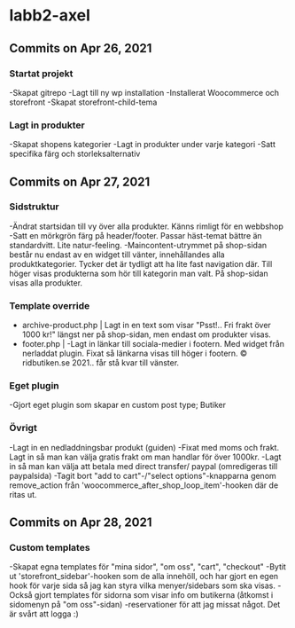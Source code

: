 # labb2-axel

## Commits on Apr 26, 2021

### Startat projekt

-Skapat gitrepo
-Lagt till ny wp installation
-Installerat Woocommerce och storefront
-Skapat storefront-child-tema

### Lagt in produkter

-Skapat shopens kategorier
-Lagt in produkter under varje kategori
-Satt specifika färg och storleksalternativ

## Commits on Apr 27, 2021

### Sidstruktur

-Ändrat startsidan till vy över alla produkter. Känns rimligt för en webbshop
-Satt en mörkgrön färg på header/footer. Passar häst-temat bättre än standardvitt. Lite natur-feeling.
-Maincontent-utrymmet på shop-sidan består nu endast av en widget till vänter, innehållandes alla produktkategorier. Tycker det är tydligt att ha lite fast navigation där. Till höger visas produkterna som hör till kategorin man valt. På shop-sidan visas alla produkter.

### Template override

- archive-product.php | Lagt in en text som visar "Psst!.. Fri frakt över 1000 kr!" längst ner på shop-sidan, men endast om produkter visas. 
- footer.php | -Lagt in länkar till sociala-medier i footern. Med widget från nerladdat plugin. Fixat så länkarna visas till höger i footern. © ridbutiken.se 2021.. får stå kvar till vänster.

### Eget plugin

-Gjort eget plugin som skapar en custom post type; Butiker

### Övrigt

-Lagt in en nedladdningsbar produkt (guiden)
-Fixat med moms och frakt. Lagt in så man kan välja gratis frakt om man handlar för över 1000kr.
-Lagt in så man kan välja att betala med direct transfer/ paypal (omredigeras till paypalsida)
-Tagit bort "add to cart"-/"select options"-knapparna genom remove_action från 'woocommerce_after_shop_loop_item'-hooken där de ritas ut.

## Commits on Apr 28, 2021

### Custom templates

-Skapat egna templates för "mina sidor", "om oss", "cart", "checkout"
-Bytit ut 'storefront_sidebar'-hooken som de alla innehöll, och har gjort en egen hook för varje sida så jag kan styra vilka menyer/sidebars som ska visas. 
-Också gjort templates för sidorna som visar info om butikerna (åtkomst i sidomenyn på "om oss"-sidan)
-reservationer för att jag missat något. Det är svårt att logga :)